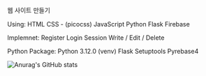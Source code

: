 웹 사이트 만들기

Using:
  HTML
  CSS - (picocss)
  JavaScript
  Python
  Flask
  Firebase

Implemnet:
  Register
  Login
  Session
  Write / Edit / Delete


Python Package:
  Python 3.12.0 (venv)
  Flask
  Setuptools
  Pyrebase4

![Anurag's GitHub stats](https://github-readme-stats.vercel.app/api?username=silizard&show_icons=true&theme=radical)
